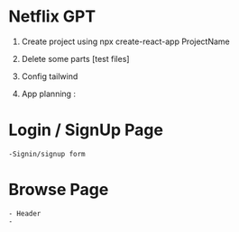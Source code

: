 # Netflix GPT

1. Create project using npx create-react-app ProjectName
2. Delete some parts [test files]
3. Config tailwind

4. App planning : 

# Login / SignUp Page

    -Signin/signup form
    
# Browse Page 
    - Header
    -
 